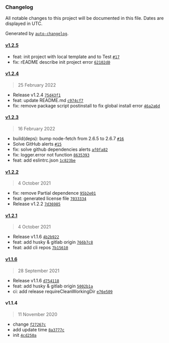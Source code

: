 ### Changelog

All notable changes to this project will be documented in this file. Dates are displayed in UTC.

Generated by [`auto-changelog`](https://github.com/CookPete/auto-changelog).

#### [v1.2.5](https://github.com/busyhe/wfe-cli/compare/v1.2.4...v1.2.5)

- feat: init project with local template and to Test [`#17`](https://github.com/busyhe/wfe-cli/pull/17)
- fix: rEADME describe init project error [`62102d0`](https://github.com/busyhe/wfe-cli/commit/62102d087f621e45cad2f7f19da19bcc47593956)

#### [v1.2.4](https://github.com/busyhe/wfe-cli/compare/v1.2.3...v1.2.4)

> 25 February 2022

- Release v1.2.4 [`75d43f1`](https://github.com/busyhe/wfe-cli/commit/75d43f1ea9c4c2f4f2200b25cb537b9bed24f3a2)
- feat: update README.md [`c974cf7`](https://github.com/busyhe/wfe-cli/commit/c974cf7563e2d483ac3886c9e3d8e5d74e815c29)
- fix: remove package script postinstall to fix global install error [`46a2a6d`](https://github.com/busyhe/wfe-cli/commit/46a2a6d1127af5b64bd08ebe8ad4c64d6f6edd51)

#### [v1.2.3](https://github.com/busyhe/wfe-cli/compare/v1.2.2...v1.2.3)

> 16 February 2022

- build(deps): bump node-fetch from 2.6.5 to 2.6.7 [`#16`](https://github.com/busyhe/wfe-cli/pull/16)
- Solve GitHub alerts [`#15`](https://github.com/busyhe/wfe-cli/pull/15)
- fix: solve github dependencies alerts [`af0fa82`](https://github.com/busyhe/wfe-cli/commit/af0fa82c78dd7b8ffea1a770d3e34deff0e47a83)
- fix: logger.error not function [`8635393`](https://github.com/busyhe/wfe-cli/commit/8635393b62880282262428bd1a9debec8cf48e3c)
- feat: add eslintrc.json [`1c823be`](https://github.com/busyhe/wfe-cli/commit/1c823be19afb951cde68d269540a3c975a9a7c69)

#### [v1.2.2](https://github.com/busyhe/wfe-cli/compare/v1.2.1...v1.2.2)

> 4 October 2021

- fix: remove Partial dependence [`95b2e01`](https://github.com/busyhe/wfe-cli/commit/95b2e019bdf3d822a5ca098911e600a485fdeba2)
- feat: generated license file [`7033334`](https://github.com/busyhe/wfe-cli/commit/703333470c82f8d04d57e00e1cbcc20e5d3a11d7)
- Release v1.2.2 [`7d36985`](https://github.com/busyhe/wfe-cli/commit/7d369850ebace153ede8767f9a78d0a95bafb733)

#### [v1.2.1](https://github.com/busyhe/wfe-cli/compare/v1.1.6...v1.2.1)

> 4 October 2021

- Release v1.1.6 [`4b2b922`](https://github.com/busyhe/wfe-cli/commit/4b2b92283362c00aa35b0d0b149c70401256afd3)
- feat: add husky & gitlab origin [`766b7c8`](https://github.com/busyhe/wfe-cli/commit/766b7c85945b74c5477d7e453602da88acb5ac92)
- feat: add cli repos [`7b15610`](https://github.com/busyhe/wfe-cli/commit/7b156103c6aaa720f2488cf2fd8ba463bb9028c3)

#### [v1.1.6](https://github.com/busyhe/wfe-cli/compare/v1.1.4...v1.1.6)

> 28 September 2021

- Release v1.1.6 [`d754118`](https://github.com/busyhe/wfe-cli/commit/d75411843306e46eab0bb52f7655cbff986969c8)
- feat: add husky & gitlab origin [`5002b1a`](https://github.com/busyhe/wfe-cli/commit/5002b1a0c3cc271e4540695a98e68f67ca303448)
- ci: add release requireCleanWorkingDir [`e76e509`](https://github.com/busyhe/wfe-cli/commit/e76e509183dd84b8f1b4676f5c8d3c41ded72bfd)

#### v1.1.4

> 11 November 2020

- change [`f27267c`](https://github.com/busyhe/wfe-cli/commit/f27267c409375b892869dc05da257bdbbdb73873)
- add update time [`8a3777c`](https://github.com/busyhe/wfe-cli/commit/8a3777c3e8491484650e794ffbd874a1b0c3cd3c)
- init [`4cd250a`](https://github.com/busyhe/wfe-cli/commit/4cd250a70a3bc9ff1d4c77a3dd934ebc91466e84)
